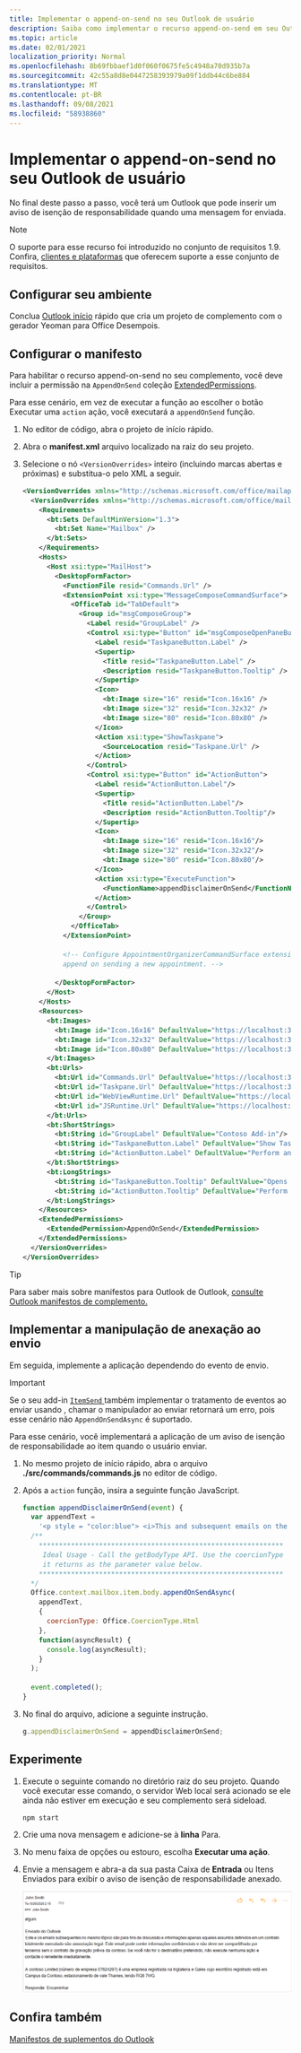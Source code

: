```yaml
---
title: Implementar o append-on-send no seu Outlook de usuário
description: Saiba como implementar o recurso append-on-send em seu Outlook de complemento.
ms.topic: article
ms.date: 02/01/2021
localization_priority: Normal
ms.openlocfilehash: 8b69fbbaef1d0f060f0675fe5c4948a70d935b7a
ms.sourcegitcommit: 42c55a8d8e0447258393979a09f1ddb44c6be884
ms.translationtype: MT
ms.contentlocale: pt-BR
ms.lasthandoff: 09/08/2021
ms.locfileid: "58938860"
---
```

# <a name="implement-append-on-send-in-your-outlook-add-in"></a>Implementar o append-on-send no seu Outlook de usuário

No final deste passo a passo, você terá um Outlook que pode inserir um aviso de isenção de responsabilidade quando uma mensagem for enviada.

> [!NOTE]
> O suporte para esse recurso foi introduzido no conjunto de requisitos 1.9. Confira, [clientes e plataformas](../reference/requirement-sets/outlook-api-requirement-sets.md#requirement-sets-supported-by-exchange-servers-and-outlook-clients) que oferecem suporte a esse conjunto de requisitos.

## <a name="set-up-your-environment"></a>Configurar seu ambiente

Conclua [Outlook início](../quickstarts/outlook-quickstart.md?tabs=yeomangenerator) rápido que cria um projeto de complemento com o gerador Yeoman para Office Desempois.

## <a name="configure-the-manifest"></a>Configurar o manifesto

Para habilitar o recurso append-on-send no seu complemento, você deve incluir a permissão na `AppendOnSend` coleção [ExtendedPermissions](../reference/manifest/extendedpermissions.md).

Para esse cenário, em vez de executar a função ao escolher o botão Executar uma `action` ação, você executará a  `appendOnSend` função.

1. No editor de código, abra o projeto de início rápido.

1. Abra o **manifest.xml** arquivo localizado na raiz do seu projeto.

1. Selecione o nó `<VersionOverrides>` inteiro (incluindo marcas abertas e próximas) e substitua-o pelo XML a seguir.

    ```XML
    <VersionOverrides xmlns="http://schemas.microsoft.com/office/mailappversionoverrides" xsi:type="VersionOverridesV1_0">
      <VersionOverrides xmlns="http://schemas.microsoft.com/office/mailappversionoverrides/1.1" xsi:type="VersionOverridesV1_1">
        <Requirements>
          <bt:Sets DefaultMinVersion="1.3">
            <bt:Set Name="Mailbox" />
          </bt:Sets>
        </Requirements>
        <Hosts>
          <Host xsi:type="MailHost">
            <DesktopFormFactor>
              <FunctionFile resid="Commands.Url" />
              <ExtensionPoint xsi:type="MessageComposeCommandSurface">
                <OfficeTab id="TabDefault">
                  <Group id="msgComposeGroup">
                    <Label resid="GroupLabel" />
                    <Control xsi:type="Button" id="msgComposeOpenPaneButton">
                      <Label resid="TaskpaneButton.Label" />
                      <Supertip>
                        <Title resid="TaskpaneButton.Label" />
                        <Description resid="TaskpaneButton.Tooltip" />
                      </Supertip>
                      <Icon>
                        <bt:Image size="16" resid="Icon.16x16" />
                        <bt:Image size="32" resid="Icon.32x32" />
                        <bt:Image size="80" resid="Icon.80x80" />
                      </Icon>
                      <Action xsi:type="ShowTaskpane">
                        <SourceLocation resid="Taskpane.Url" />
                      </Action>
                    </Control>
                    <Control xsi:type="Button" id="ActionButton">
                      <Label resid="ActionButton.Label"/>
                      <Supertip>
                        <Title resid="ActionButton.Label"/>
                        <Description resid="ActionButton.Tooltip"/>
                      </Supertip>
                      <Icon>
                        <bt:Image size="16" resid="Icon.16x16"/>
                        <bt:Image size="32" resid="Icon.32x32"/>
                        <bt:Image size="80" resid="Icon.80x80"/>
                      </Icon>
                      <Action xsi:type="ExecuteFunction">
                        <FunctionName>appendDisclaimerOnSend</FunctionName>
                      </Action>
                    </Control>
                  </Group>
                </OfficeTab>
              </ExtensionPoint>

              <!-- Configure AppointmentOrganizerCommandSurface extension point to support
              append on sending a new appointment. -->

            </DesktopFormFactor>
          </Host>
        </Hosts>
        <Resources>
          <bt:Images>
            <bt:Image id="Icon.16x16" DefaultValue="https://localhost:3000/assets/icon-16.png"/>
            <bt:Image id="Icon.32x32" DefaultValue="https://localhost:3000/assets/icon-32.png"/>
            <bt:Image id="Icon.80x80" DefaultValue="https://localhost:3000/assets/icon-80.png"/>
          </bt:Images>
          <bt:Urls>
            <bt:Url id="Commands.Url" DefaultValue="https://localhost:3000/commands.html" />
            <bt:Url id="Taskpane.Url" DefaultValue="https://localhost:3000/taskpane.html" />
            <bt:Url id="WebViewRuntime.Url" DefaultValue="https://localhost:3000/commands.html" />
            <bt:Url id="JSRuntime.Url" DefaultValue="https://localhost:3000/runtime.js" />
          </bt:Urls>
          <bt:ShortStrings>
            <bt:String id="GroupLabel" DefaultValue="Contoso Add-in"/>
            <bt:String id="TaskpaneButton.Label" DefaultValue="Show Taskpane"/>
            <bt:String id="ActionButton.Label" DefaultValue="Perform an action"/>
          </bt:ShortStrings>
          <bt:LongStrings>
            <bt:String id="TaskpaneButton.Tooltip" DefaultValue="Opens a pane displaying all available properties."/>
            <bt:String id="ActionButton.Tooltip" DefaultValue="Perform an action when clicked."/>
          </bt:LongStrings>
        </Resources>
        <ExtendedPermissions>
          <ExtendedPermission>AppendOnSend</ExtendedPermission>
        </ExtendedPermissions>
      </VersionOverrides>
    </VersionOverrides>
    ```

> [!TIP]
> Para saber mais sobre manifestos para Outlook de Outlook, [consulte Outlook manifestos de complemento.](manifests.md)

## <a name="implement-append-on-send-handling"></a>Implementar a manipulação de anexação ao envio

Em seguida, implemente a aplicação dependendo do evento de envio.

> [!IMPORTANT]
> Se o seu add-in [ `ItemSend` ](outlook-on-send-addins.md)também implementar o tratamento de eventos ao enviar usando , chamar o manipulador ao enviar retornará um erro, pois esse cenário não `AppendOnSendAsync` é suportado.

Para esse cenário, você implementará a aplicação de um aviso de isenção de responsabilidade ao item quando o usuário enviar.

1. No mesmo projeto de início rápido, abra o arquivo **./src/commands/commands.js** no editor de código.

1. Após a `action` função, insira a seguinte função JavaScript.

    ```js
    function appendDisclaimerOnSend(event) {
      var appendText =
        '<p style = "color:blue"> <i>This and subsequent emails on the same topic are for discussion and information purposes only. Only those matters set out in a fully executed agreement are legally binding. This email may contain confidential information and should not be shared with any third party without the prior written agreement of Contoso. If you are not the intended recipient, take no action and contact the sender immediately.<br><br>Contoso Limited (company number 01624297) is a company registered in England and Wales whose registered office is at Contoso Campus, Thames Valley Park, Reading RG6 1WG</i></p>';  
      /**
        *************************************************************
         Ideal Usage - Call the getBodyType API. Use the coercionType
         it returns as the parameter value below.
        *************************************************************
      */
      Office.context.mailbox.item.body.appendOnSendAsync(
        appendText,
        {
          coercionType: Office.CoercionType.Html
        },
        function(asyncResult) {
          console.log(asyncResult);
        }
      );

      event.completed();
    }
    ```

1. No final do arquivo, adicione a seguinte instrução.

    ```js
    g.appendDisclaimerOnSend = appendDisclaimerOnSend;
    ```

## <a name="try-it-out"></a>Experimente

1. Execute o seguinte comando no diretório raiz do seu projeto. Quando você executar esse comando, o servidor Web local será acionado se ele ainda não estiver em execução e seu complemento será sideload. 

    ```command&nbsp;line
    npm start
    ```

1. Crie uma nova mensagem e adicione-se à **linha** Para.

1. No menu faixa de opções ou estouro, escolha **Executar uma ação**.

1. Envie a mensagem e abra-a  da sua pasta Caixa de **Entrada** ou Itens Enviados para exibir o aviso de isenção de responsabilidade anexado.

    ![Uma captura de tela de uma mensagem de exemplo com o aviso de isenção de responsabilidade anexado ao enviar Outlook na Web.](../images/outlook-web-append-disclaimer.png)

## <a name="see-also"></a>Confira também

[Manifestos de suplementos do Outlook](manifests.md)
